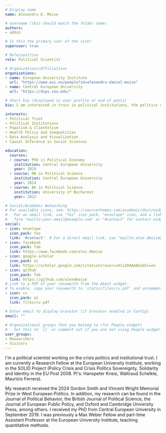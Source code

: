 ```yaml
---
# Display name
name: Alexandru D. Moise

# Username (this should match the folder name)
authors:
- admin

# Is this the primary user of the site?
superuser: true

# Role/position
role: Political Scientist

# Organizations/Affiliations
organizations:
- name: European University Institute
  url: "https://www.eui.eu/people?id=alexandru-daniel-moise"
- name: Central European University
  url: "https://dsps.ceu.edu/"

# Short bio (displayed in user profile at end of posts)
bio: I am interested in trust in political institutions, the politics of social policy, electoral politics and more generally in data analysis and visualization.

interests:
- Political Trust
- Political Institutions
- Populism & Clientelism
- Health Policy and Inequalities
- Data Analysis and Visualization
- Causal Inference in Social Sciences

education:
  courses:
  - course: PhD in Political Economy
    institution: Central European University
    year: 2019
  - course: MA in Political Science
    institution: Central European University
    year: 2014
  - course: BA in Political Science
    institution: University of Bucharest
    year: 2012

# Social/Academic Networking
# For available icons, see: https://sourcethemes.com/academic/docs/widgets/#icons
#   For an email link, use "fas" icon pack, "envelope" icon, and a link in the
#   form "mailto:your-email@example.com" or "#contact" for contact widget.
social:
- icon: envelope
  icon_pack: fas
  link: '#contact'  # For a direct email link, use "mailto:alex.dmoise@gmail.com".
- icon: facebook
  icon_pack: fab
  link: https://www.facebook.com/alex.dmoise
- icon: google-scholar
  icon_pack: ai
  link: https://scholar.google.com/citations?user=vO1v2DAAAAAJ&hl=en
- icon: github
  icon_pack: fab
  link: https://github.com/alexdmoise
# Link to a PDF of your resume/CV from the About widget.
# To enable, copy your resume/CV to `static/files/cv.pdf` and uncomment the lines below.  
- icon: cv
  icon_pack: ai
  link: files/cv.pdf

# Enter email to display Gravatar (if Gravatar enabled in Config)
email: ""
  
# Organizational groups that you belong to (for People widget)
#   Set this to `[]` or comment out if you are not using People widget.  
user_groups:
- Researchers
- Visitors
---
```


I'm a political scientist working on the crisis politics and institutional trust. I am currently a Research Fellow at the European University Institute, working in the SOLID Project (Policy Crisis and Crisis Politics Sovereignty, Solidarity and Identity in the EU Post 2008. PI's: Hanspeter Kriesi, Waltraud Schelkle, Maurizio Ferrera).

My research received the 2024 Gordon Smith and Vincent Wright Memorial Prize in West European Politics. In addition, my research can be found in the Journal of Political Behavior, the British Journal of Political Science, the Journal of European Public Policy, and Oxford and Cambridge University Press, among others. I received my PhD from Central European University in September 2019. I was previously a Max Weber Fellow and part-time Assistant Professor at the European University Institute, teaching quantitative methods.
